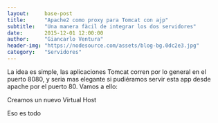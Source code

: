 ```yaml
---
layout:     base-post
title:      "Apache2 como proxy para Tomcat con ajp"
subtitle:   "Una manera fàcil de integrar los dos servidores"
date:       2015-12-01 12:00:00
author:     "Giancarlo Ventura"
header-img: "https://nodesource.com/assets/blog-bg.0dc2e3.jpg"
category:   "Servidores"
---
```


<p>La idea es simple, las aplicaciones Tomcat corren por lo general en el puerto 8080, y seria mas elegante si pudiéramos servir esta app desde apache por el puerto 80. Vamos a ello:</p>

<p>Creamos un nuevo Virtual Host</p>

<script src="https://gist.github.com/SakyaStelios/6843b0357b553cb6016a.js"></script>

<p>Eso es todo</p>
